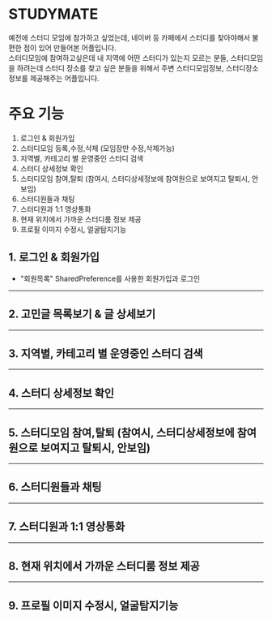 # STUDYMATE

예전에 스터디 모임에 참가하고 싶었는데, 네이버 등 카페에서 스터디를 찾아야해서 불편한 점이 있어 만들어본 어플입니다.
<br> 스터디모임에 참여하고싶은데 내 지역에 어떤 스터디가 있는지 모르는 분들, 스터디모임을 하려는데 스터디 장소를 찾고 싶은 분들을 위해서 주변 스터디모임정보, 스터디장소정보를 제공해주는 어플입니다.

# 주요 기능
1. 로그인 & 회원가입
2. 스터디모임 등록,수정,삭제 (모임장만 수정,삭제가능)
3. 지역별, 카테고리 별 운영중인 스터디 검색
4. 스터디 상세정보 확인
5. 스터디모임 참여,탈퇴 (참여시, 스터디상세정보에 참여원으로 보여지고 탈퇴시, 안보임)
6. 스터디원들과 채팅
7. 스터디원과 1:1 영상통화
8. 현재 위치에서 가까운 스터디룸 정보 제공
9. 프로필 이미지 수정시, 얼굴탐지기능

## 1. 로그인 & 회원가입
* "회원목록" SharedPreference를 사용한 회원가입과 로그인

***
## 2. 고민글 목록보기 & 글 상세보기

***
## 3. 지역별, 카테고리 별 운영중인 스터디 검색

***
## 4. 스터디 상세정보 확인

***
## 5. 스터디모임 참여,탈퇴 (참여시, 스터디상세정보에 참여원으로 보여지고 탈퇴시, 안보임)

***
## 6. 스터디원들과 채팅

***
## 7. 스터디원과 1:1 영상통화

***
## 8. 현재 위치에서 가까운 스터디룸 정보 제공

***
## 9. 프로필 이미지 수정시, 얼굴탐지기능
